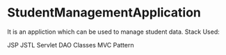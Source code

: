 # StudentManagementApplication
It is an appliction which can be used to manage student data.
Stack Used: 

JSP
JSTL 
Servlet
DAO Classes
MVC Pattern
